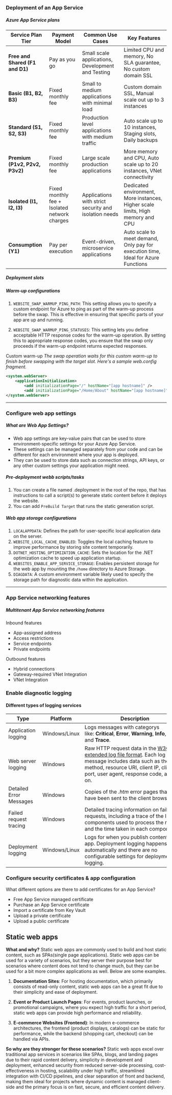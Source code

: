 ### Deployment of an App Service

##### Azure App Service plans

| Service Plan Tier  | Payment Model | Common Use Cases | Key Features |
| --- | --- | --- | --- |
| **Free and Shared (F1 and D1)** | Pay as you go  | Small scale applications, Development and Testing | Limited CPU and memory, No SLA guarantee, No custom domain SSL |
| **Basic (B1, B2, B3)** | Fixed monthly fee | Small to medium applications with minimal load | Custom domain SSL, Manual scale out up to 3 instances |
| **Standard (S1, S2, S3)** | Fixed monthly fee | Production level applications with medium traffic | Auto scale up to 10 instances, Staging slots, Daily backups |
| **Premium (P1v2, P2v2, P3v2)** | Fixed monthly fee | Large scale production applications | More memory and CPU, Auto scale up to 20 instances, VNet connectivity |
| **Isolated (I1, I2, I3)** | Fixed monthly fee + Isolated network charges | Applications with strict security and isolation needs | Dedicated environment, More instances, Higher scale limits, High memory and CPU |
| **Consumption (Y1)** | Pay per execution | Event-driven, microservice applications | Auto scale to meet demand, Only pay for execution time, Ideal for Azure Functions |
##### Deployment slots

##### Warm-up configurations


1. `WEBSITE_SWAP_WARMUP_PING_PATH`: This setting allows you to specify a custom endpoint  for Azure to ping as part of the warm-up process before the swap. This is effective in ensuring that specific parts of your app are up and running.
    
2. `WEBSITE_SWAP_WARMUP_PING_STATUSES`: This setting lets you define acceptable HTTP response codes for the warm-up operation. By setting this to appropriate response codes, you ensure that the swap only proceeds if the warm-up endpoint returns expected responses.

Custom warm-up
*The swap operation waits for this custom warm-up to finish before swapping with the target slot. Here's a sample web.config fragment.*
```xml
<system.webServer> 
	<applicationInitialization> 
		<add initializationPage="/" hostName="[app hostname]" /> 
		<add initializationPage="/Home/About" hostName="[app hostname]" />           </applicationInitialization> 
</system.webServer>
```

---
### Configure web app settings

##### What are Web App Settings?
- Web app settings are key-value pairs that can be used to store environment-specific settings for your Azure App Service.
- These settings can be managed separately from your code and can be different for each environment where your app is deployed.
- They can be used to store data such as connection strings, API keys, or any other custom settings your application might need.
##### Pre-deployment webb scripts/tasks
1. You can create a file named .deployment in the root of the repo, that has instructions to call a script(s) to generate static content before it deploys the website.
2. You can add `PreBuild Target` that runs the static generation script.
##### Web app storage configurations

1. `LOCALAPPDATA`: Defines the path for user-specific local application data on the server.
2. `WEBSITE_LOCAL_CACHE_ENABLED`: Toggles the local caching feature to improve performance by storing site content temporarily.
3. `DOTNET_HOSTING_OPTIMIZATION_CACHE`: Sets the location for the .NET optimization cache to speed up application startup.
4. `WEBSITES_ENABLE_APP_SERVICE_STORAGE`: Enables persistent storage for the web app by mounting the `/home` directory to Azure Storage.
5. `DIAGDATA`: A custom environment variable likely used to specify the storage path for diagnostic data within the application.

---
### App Service networking features

##### Multitenant App Service networking features
Inbound features
 - App-assigned address
 - Access restrictions
 - Service endpoints
 - Private endpoints

Outbound features
- Hybrid connections
- Gateway-required VNet Integration
- VNet Integration
### Enable diagnostic logging

#### Different types of logging services
| Type                    | Platform      | Description                                                                                                  |
| ----------------------- | ------------- | ------------------------------------------------------------------------------------------------------------ |
| Application logging     | Windows/Linux | Logs messages with categorys like: **Critical**, **Error**, **Warning**, **Info**, **Debug**, and **Trace**. |
| Web server logging      | Windows       |Raw HTTP request data in the [W3C extended log file format](https://learn.microsoft.com/en-us/windows/desktop/Http/w3c-logging). Each log message includes data such as the HTTP method, resource URI, client IP, client port, user agent, response code, and so on.                                                                                                              |
| Detailed Error Messages | Windows       | Copies of the _.htm_ error pages that would have been sent to the client browser.                                                                                                             |
| Failed request tracing  | Windows       | Detailed tracing information on failed requests, including a trace of the IIS components used to process the request and the time taken in each component.                                                                                                             |
| Deployment logging      | Windows/Linux | Logs for when you publish content to an app. Deployment logging happens automatically and there are no configurable settings for deployment logging.                                                                                                             |

### Configure security certificates & app configuration

What different options are there to add certificates for an App Service?
- Free App Service managed certificate
- Purchase an App Service certificate
- Import a certificate from Key Vault
- Upload a private certificate
- Upload a public certificate

## Static web apps

**What and why?**
Static web apps are commonly used to build and host static content, such as SPAs(single page applications). Static web apps can be used for a variety of scenarios, but they server their purpose best for scenarios where content does not tend to change much, but they can be used for a bit more complex applications as well. Below are some examples.
1. **Documentation Sites**: For hosting documentation, which primarily consists of read-only content, static web apps can be a great fit due to their simplicity and ease of deployment.
    
2. **Event or Product Launch Pages**: For events, product launches, or promotional campaigns, where you expect high traffic for a short period, static web apps can provide high performance and reliability.
    
3. **E-commerce Websites (Frontend)**: In modern e-commerce architectures, the frontend (product displays, catalogs) can be static for performance, while the backend (shopping cart, checkout) can be handled via APIs.

**So why are they stronger for these scenarios?**
Static web apps excel over traditional app services in scenarios like SPAs, blogs, and landing pages due to their rapid content delivery, simplicity in development and deployment, enhanced security from reduced server-side processing, cost-effectiveness in hosting, scalability under high traffic, streamlined integration with CI/CD pipelines, and clear separation of front and backend, making them ideal for projects where dynamic content is managed client-side and the primary focus is on fast, secure, and efficient content delivery.